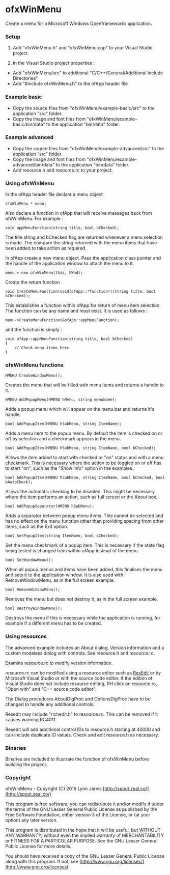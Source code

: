 # ofxWinMenu

Create a menu for a Microsoft Windows Openframeworks application.

### Setup

1. Add "ofxWinMenu.h" and "ofxWinMenu.cpp" to your Visual Studio project.

2. In the Visual Studio project properties :

- Add "ofxWinMenu/src" to additional "C/C++/General/Additional Include Directories"
- Add "#include ofxWinMenu.h" to the ofApp header file

### Example basic

- Copy the source files from "ofxWinMenu/example-basic/src" to the application "src" folder.
- Copy the image and font files from "ofxWinMenu/example-basic/bin/data" to the application "bin/data" folder.

### Example advanced

- Copy the source files from "ofxWinMenu/example-advanced/src" to the application "src" folder.
- Copy the image and font files from "ofxWinMenu/example-advanced/bin/data" to the application "bin/data" folder.
- Add resource.h and resource.rc to your project.

### Using ofxWinMenu

In the ofApp header file declare a menu object

    ofxWinMenu * menu;
  
Also declare a function in ofApp that will receive messages back from ofxWinMenu. For example :

    void appMenuFunction(string title, bool bChecked);
  
The title string and bChecked flag are returned whenever a menu selection is made. The compare the string returned with the menu items that have been added to take action as required.

In ofApp create a new menu object. Pass the application class pointer and the handle of the application window to attach the menu to it.

    menu = new ofxWinMenu(this, hWnd);
  
Create the return function

    void CreateMenuFunction(void(ofApp::*function*)(string title, bool bChecked));
  
This establishes a function within ofApp for return of menu item selection. The function can be any name and must exist. It is used as follows :

    menu->CreateMenuFunction(&ofApp::appMenuFunction);
  
and the function is simply :

    void ofApp::appMenuFunction(string title, bool bChecked)
    {
        // Check menu items here
    }

### ofxWinMenu functions

    HMENU CreateWindowMenu();

Creates the menu that will be filled with menu items and returns a handle to it.

    HMENU AddPopupMenu(HMENU hMenu, string menuName);

Adds a popup menu which will appear on the menu bar and returns it's handle.

    bool AddPopupItem(HMENU hSubMenu, string ItemName);

Adds a menu item to the popup menu. By default the item is checked on or off by selection and a checkmark appears in the menu.

    bool AddPopupItem(HMENU hSubMenu, string ItemName, bool bChecked);

Allows the item added to start with checked or "on" status and with a menu checkmark. This is necessary where the action to be toggled on or off has to start "on", such as the "Show info" option in the examples.

    bool AddPopupItem(HMENU hSubMenu, string ItemName, bool bChecked, bool bAutoCheck);

Allows the automatic checking to be disabled. This might be necessary where the item performs an action, such as full screen or the About box.

    bool AddPopupSeparator(HMENU hSubMenu);

Adds a separator between popup menu items. This cannot be selected and has no effect on the menu function other than providing spacing from other items, such as the Exit option.

    bool SetPopupItem(string ItemName, bool bChecked);
    
Set the menu checkmark of a popup item. This is necessary if the state flag being tested is changed from within ofApp instead of the menu.

    bool SetWindowMenu();

When all popup menus and items have been added, this finalises the menu and sets it to the application window. It is also used with RemoveWindowMenu, as in the full screen example.

    bool RemoveWindowMenu();

Removes the menu but does not destroy it, as in the full screen example.

    bool DestroyWindowMenu();

Destroys the menu if this is necessary while the application is running, for example if a different menu has to be created.

### Using resources

The advanced example includes an About dialog, Version information and a custom modeless dialog with controls. See resource.h and resource.rc. 

Examine resource.rc to modify version information.

resource.rc can be modified using a resource editor such as [ResEdit](http://www.resedit.net) or by Microsoft Visual Studio or with the source code editor. If the edition of Visual Studio does not include resource editing, RH click on resource.rc, "Open with" and "C++ source code editor".

The Dialog procedures AboutDlgProc and OptionsDlgProc have to be changed to handle any additional controls.

Resedit may include "richedit.h" to resource.rc. This can be removed if it causes warning RC4011.

Resedit will add additional control IDs to resource.h starting at 40000 and can include duplicate ID values. Check and edit resource.h as necessary.

### Binaries

Binaries are included to illustrate the function of ofxWinMenu before building the project.

### Copyright

ofxWinMenu - Copyright (C) 2016 Lynn Jarvis [http://spout.zeal.co/](http://spout.zeal.co/)

This program is free software: you can redistribute it and/or modify it under the terms of the GNU Lesser  General Public License as published by the Free Software Foundation, either version 3 of the License, or (at your option) any later version.

This program is distributed in the hope that it will be useful, but WITHOUT ANY WARRANTY; without even the implied warranty of MERCHANTABILITY or FITNESS FOR A PARTICULAR PURPOSE.  See the GNU Lesser General Public License for more details.

You should have received a copy of the GNU Lesser General Public License along with this program.  If not, see [http://www.gnu.org/licenses/](http://www.gnu.org/licenses).
